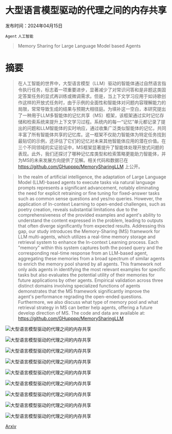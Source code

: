 # 大型语言模型驱动的代理之间的内存共享

发布时间：2024年04月15日

`Agent` `人工智能`

> Memory Sharing for Large Language Model based Agents

# 摘要

> 在人工智能的世界中，大型语言模型（LLM）驱动的智能体通过自然语言指令执行任务，标志着一项重要进步，显著减少了对常识问答和是非题这类固定答案任务的显式再训练或微调需求。但是，当上下文学习应用于如诗歌创作这样的开放式任务时，由于示例的全面性和智能体对问题内容理解能力的局限，常常导致生成的结果与预期大相径庭。为填补这一空白，本研究提出了一种用于LLM多智能体的记忆共享（MS）框架，该框架通过实时记忆存储和检索系统来提升上下文学习过程。系统内的每一“记忆”单元都记录了提出的问题和LLM智能体的实时响应，通过收集广泛类似智能体的记忆，共同丰富了所有智能体共享的记忆库。这一框架不仅助力智能体为特定任务找到最贴切的示例，还评估了它们的记忆对未来其他智能体应用的潜在价值。在三个不同领域的实证验证中，MS框架显著提升了智能体处理开放式问题的表现。此外，我们还探讨了哪种记忆库类型和检索策略更能助力智能体，并为MS的未来发展方向提供了见解。相关代码和数据已在 https://github.com/GHupppp/MemorySharingLLM 上公开。

> In the realm of artificial intelligence, the adaptation of Large Language Model (LLM)-based agents to execute tasks via natural language prompts represents a significant advancement, notably eliminating the need for explicit retraining or fine tuning for fixed-answer tasks such as common sense questions and yes/no queries. However, the application of In-context Learning to open-ended challenges, such as poetry creation, reveals substantial limitations due to the comprehensiveness of the provided examples and agent's ability to understand the content expressed in the problem, leading to outputs that often diverge significantly from expected results. Addressing this gap, our study introduces the Memory-Sharing (MS) framework for LLM multi-agents, which utilizes a real-time memory storage and retrieval system to enhance the In-context Learning process. Each "memory" within this system captures both the posed query and the corresponding real-time response from an LLM-based agent, aggregating these memories from a broad spectrum of similar agents to enrich the memory pool shared by all agents. This framework not only aids agents in identifying the most relevant examples for specific tasks but also evaluates the potential utility of their memories for future applications by other agents. Empirical validation across three distinct domains involving specialized functions of agents demonstrates that the MS framework significantly improve the agent's performance regrading the open-ended questions. Furthermore, we also discuss what type of memory pool and what retrieval strategy in MS can better help agents, offering a future develop direction of MS. The code and data are available at: https://github.com/GHupppp/MemorySharingLLM

![大型语言模型驱动的代理之间的内存共享](../../../paper_images/2404.09982/x1.png)

![大型语言模型驱动的代理之间的内存共享](../../../paper_images/2404.09982/x2.png)

![大型语言模型驱动的代理之间的内存共享](../../../paper_images/2404.09982/x3.png)

![大型语言模型驱动的代理之间的内存共享](../../../paper_images/2404.09982/x4.png)

![大型语言模型驱动的代理之间的内存共享](../../../paper_images/2404.09982/x5.png)

![大型语言模型驱动的代理之间的内存共享](../../../paper_images/2404.09982/x6.png)

![大型语言模型驱动的代理之间的内存共享](../../../paper_images/2404.09982/x7.png)

![大型语言模型驱动的代理之间的内存共享](../../../paper_images/2404.09982/x8.png)

![大型语言模型驱动的代理之间的内存共享](../../../paper_images/2404.09982/x9.png)

[Arxiv](https://arxiv.org/abs/2404.09982)